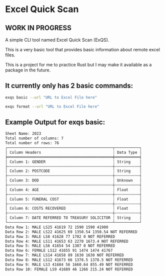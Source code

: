 # Excel Quick Scan

## WORK IN PROGRESS

A simple CLI tool named Excel Quick Scan (ExQS).

This is a very basic tool that provides basic information about remote excel files.

This is a project for me to practice Rust but I may make it available as a package in the future.

## It currently only has 2 basic commands:

```zsh
exqs basic --url "URL to Excel File here"
```

```zsh
exqs format --url "URL to Excel File here"
```

## Example Output for exqs basic:

```zsh
Sheet Name: 2023
Total number of columns: 7
Total number of rows: 76
┌───────────────────────────────────────────────┬───────────┐
│ Column Headers                                ┆ Data Type │
╞═══════════════════════════════════════════════╪═══════════╡
│ Column 1: GENDER                              ┆ String    │
├╌╌╌╌╌╌╌╌╌╌╌╌╌╌╌╌╌╌╌╌╌╌╌╌╌╌╌╌╌╌╌╌╌╌╌╌╌╌╌╌╌╌╌╌╌╌╌┼╌╌╌╌╌╌╌╌╌╌╌┤
│ Column 2: POSTCODE                            ┆ String    │
├╌╌╌╌╌╌╌╌╌╌╌╌╌╌╌╌╌╌╌╌╌╌╌╌╌╌╌╌╌╌╌╌╌╌╌╌╌╌╌╌╌╌╌╌╌╌╌┼╌╌╌╌╌╌╌╌╌╌╌┤
│ Column 3: DOD                                 ┆ Unknown   │
├╌╌╌╌╌╌╌╌╌╌╌╌╌╌╌╌╌╌╌╌╌╌╌╌╌╌╌╌╌╌╌╌╌╌╌╌╌╌╌╌╌╌╌╌╌╌╌┼╌╌╌╌╌╌╌╌╌╌╌┤
│ Column 4: AGE                                 ┆ Float     │
├╌╌╌╌╌╌╌╌╌╌╌╌╌╌╌╌╌╌╌╌╌╌╌╌╌╌╌╌╌╌╌╌╌╌╌╌╌╌╌╌╌╌╌╌╌╌╌┼╌╌╌╌╌╌╌╌╌╌╌┤
│ Column 5: FUNERAL COST                        ┆ Float     │
├╌╌╌╌╌╌╌╌╌╌╌╌╌╌╌╌╌╌╌╌╌╌╌╌╌╌╌╌╌╌╌╌╌╌╌╌╌╌╌╌╌╌╌╌╌╌╌┼╌╌╌╌╌╌╌╌╌╌╌┤
│ Column 6: COSTS RECOVERED                     ┆ Float     │
├╌╌╌╌╌╌╌╌╌╌╌╌╌╌╌╌╌╌╌╌╌╌╌╌╌╌╌╌╌╌╌╌╌╌╌╌╌╌╌╌╌╌╌╌╌╌╌┼╌╌╌╌╌╌╌╌╌╌╌┤
│ Column 7: DATE REFERRED TO TREASURY SOLICITOR ┆ String    │
└───────────────────────────────────────────────┴───────────┘
Data Row 1: MALE LS25 41619 72 1590 1590 41900
Data Row 2: MALE LS22 41625 69 1350.54 1350.54 NOT REFERRED
Data Row 3: MALE LS8 41628 77 1702 0 NOT REFERRED
Data Row 4: MALE LS11 41653 63 2270 1673.4 NOT REFERRED
Data Row 5: MALE LS6 41654 54 1307 0 NOT REFERRED
Data Row 6: FEMALE LS12 41655 91 1474 1474 41767
Data Row 7: MALE LS14 41658 89 1630 1630 NOT REFERRED
Data Row 8: MALE LS12 41673 66 1378.5 1378.5 NOT REFERRED
Data Row 9: MALE LS3 41684 56 1660.64 855.49 NOT REFERRED
Data Row 10: FEMALE LS9 41689 46 1266 215.24 NOT REFERRED
```
